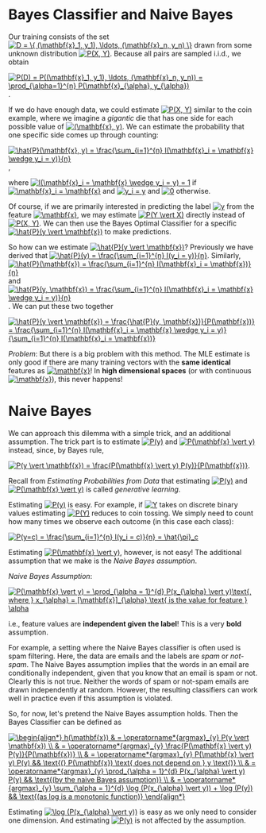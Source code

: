 # Bayes Classifier and Naive Bayes

Our training consists of the set <a href="https://www.codecogs.com/eqnedit.php?latex=D&space;=&space;\{&space;(\mathbf{x}_1,&space;y_1),&space;\ldots,&space;(\mathbf{x}_n,&space;y_n)&space;\}" target="_blank"><img src="https://latex.codecogs.com/gif.latex?D&space;=&space;\{&space;(\mathbf{x}_1,&space;y_1),&space;\ldots,&space;(\mathbf{x}_n,&space;y_n)&space;\}" title="D = \{ (\mathbf{x}_1, y_1), \ldots, (\mathbf{x}_n, y_n) \}" /></a> drawn from some unknown distribution <a href="https://www.codecogs.com/eqnedit.php?latex=P(X,&space;Y)" target="_blank"><img src="https://latex.codecogs.com/gif.latex?P(X,&space;Y)" title="P(X, Y)" /></a>. Because all pairs are sampled i.i.d., we obtain

<a href="https://www.codecogs.com/eqnedit.php?latex=P(D)&space;=&space;P((\mathbf{x}_1,&space;y_1),&space;\ldots,&space;(\mathbf{x}_n,&space;y_n))&space;=&space;\prod_{\alpha=1}^{n}&space;P(\mathbf{x}_{\alpha},&space;y_{\alpha})" target="_blank"><img src="https://latex.codecogs.com/gif.latex?P(D)&space;=&space;P((\mathbf{x}_1,&space;y_1),&space;\ldots,&space;(\mathbf{x}_n,&space;y_n))&space;=&space;\prod_{\alpha=1}^{n}&space;P(\mathbf{x}_{\alpha},&space;y_{\alpha})" title="P(D) = P((\mathbf{x}_1, y_1), \ldots, (\mathbf{x}_n, y_n)) = \prod_{\alpha=1}^{n} P(\mathbf{x}_{\alpha}, y_{\alpha})" /></a>.

If we do have enough data, we could estimate <a href="https://www.codecogs.com/eqnedit.php?latex=P(X,&space;Y)" target="_blank"><img src="https://latex.codecogs.com/gif.latex?P(X,&space;Y)" title="P(X, Y)" /></a> similar to the coin example, where we imagine a *gigantic* die that has one side for each possible value of <a href="https://www.codecogs.com/eqnedit.php?latex=(\mathbf{x},&space;y)" target="_blank"><img src="https://latex.codecogs.com/gif.latex?(\mathbf{x},&space;y)" title="(\mathbf{x}, y)" /></a>. We can estimate the probability that one specific side comes up through counting:

<a href="https://www.codecogs.com/eqnedit.php?latex=\hat{P}(\mathbf{x},&space;y)&space;=&space;\frac{\sum_{i=1}^{n}&space;I(\mathbf{x}_i&space;=&space;\mathbf{x}&space;\wedge&space;y_i&space;=&space;y)}{n}" target="_blank"><img src="https://latex.codecogs.com/gif.latex?\hat{P}(\mathbf{x},&space;y)&space;=&space;\frac{\sum_{i=1}^{n}&space;I(\mathbf{x}_i&space;=&space;\mathbf{x}&space;\wedge&space;y_i&space;=&space;y)}{n}" title="\hat{P}(\mathbf{x}, y) = \frac{\sum_{i=1}^{n} I(\mathbf{x}_i = \mathbf{x} \wedge y_i = y)}{n}" /></a>,

where <a href="https://www.codecogs.com/eqnedit.php?latex=I(\mathbf{x}_i&space;=&space;\mathbf{x}&space;\wedge&space;y_i&space;=&space;y)&space;=&space;1" target="_blank"><img src="https://latex.codecogs.com/gif.latex?I(\mathbf{x}_i&space;=&space;\mathbf{x}&space;\wedge&space;y_i&space;=&space;y)&space;=&space;1" title="I(\mathbf{x}_i = \mathbf{x} \wedge y_i = y) = 1" /></a> if <a href="https://www.codecogs.com/eqnedit.php?latex=\mathbf{x}_i&space;=&space;\mathbf{x}" target="_blank"><img src="https://latex.codecogs.com/gif.latex?\mathbf{x}_i&space;=&space;\mathbf{x}" title="\mathbf{x}_i = \mathbf{x}" /></a> and <a href="https://www.codecogs.com/eqnedit.php?latex=y_i&space;=&space;y" target="_blank"><img src="https://latex.codecogs.com/gif.latex?y_i&space;=&space;y" title="y_i = y" /></a> and <a href="https://www.codecogs.com/eqnedit.php?latex=0" target="_blank"><img src="https://latex.codecogs.com/gif.latex?0" title="0" /></a> otherwise.

Of course, if we are primarily interested in predicting the label <a href="https://www.codecogs.com/eqnedit.php?latex=y" target="_blank"><img src="https://latex.codecogs.com/gif.latex?y" title="y" /></a> from the feature <a href="https://www.codecogs.com/eqnedit.php?latex=\mathbf{x}" target="_blank"><img src="https://latex.codecogs.com/gif.latex?\mathbf{x}" title="\mathbf{x}" /></a>, we may estimate <a href="https://www.codecogs.com/eqnedit.php?latex=P(Y&space;\vert&space;X)" target="_blank"><img src="https://latex.codecogs.com/gif.latex?P(Y&space;\vert&space;X)" title="P(Y \vert X)" /></a> directly instead of <a href="https://www.codecogs.com/eqnedit.php?latex=P(X,&space;Y)" target="_blank"><img src="https://latex.codecogs.com/gif.latex?P(X,&space;Y)" title="P(X, Y)" /></a>. We can then use the Bayes Optimal Classifier for a specific <a href="https://www.codecogs.com/eqnedit.php?latex=\hat{P}(y&space;\vert&space;\mathbf{x})" target="_blank"><img src="https://latex.codecogs.com/gif.latex?\hat{P}(y&space;\vert&space;\mathbf{x})" title="\hat{P}(y \vert \mathbf{x})" /></a> to make predictions.

So how can we estimate <a href="https://www.codecogs.com/eqnedit.php?latex=\hat{P}(y&space;\vert&space;\mathbf{x})" target="_blank"><img src="https://latex.codecogs.com/gif.latex?\hat{P}(y&space;\vert&space;\mathbf{x})" title="\hat{P}(y \vert \mathbf{x})" /></a>? Previously we have derived that <a href="https://www.codecogs.com/eqnedit.php?latex=\hat{P}(y)&space;=&space;\frac{\sum_{i=1}^{n}&space;I(y_i&space;=&space;y)}{n}" target="_blank"><img src="https://latex.codecogs.com/gif.latex?\hat{P}(y)&space;=&space;\frac{\sum_{i=1}^{n}&space;I(y_i&space;=&space;y)}{n}" title="\hat{P}(y) = \frac{\sum_{i=1}^{n} I(y_i = y)}{n}" /></a>. Similarly, <a href="https://www.codecogs.com/eqnedit.php?latex=\hat{P}(\mathbf{x})&space;=&space;\frac{\sum_{i=1}^{n}&space;I(\mathbf{x}_i&space;=&space;\mathbf{x})}{n}" target="_blank"><img src="https://latex.codecogs.com/gif.latex?\hat{P}(\mathbf{x})&space;=&space;\frac{\sum_{i=1}^{n}&space;I(\mathbf{x}_i&space;=&space;\mathbf{x})}{n}" title="\hat{P}(\mathbf{x}) = \frac{\sum_{i=1}^{n} I(\mathbf{x}_i = \mathbf{x})}{n}" /></a> and <a href="https://www.codecogs.com/eqnedit.php?latex=\hat{P}(y,&space;\mathbf{x})&space;=&space;\frac{\sum_{i=1}^{n}&space;I(\mathbf{x}_i&space;=&space;\mathbf{x}&space;\wedge&space;y_i&space;=&space;y)}{n}" target="_blank"><img src="https://latex.codecogs.com/gif.latex?\hat{P}(y,&space;\mathbf{x})&space;=&space;\frac{\sum_{i=1}^{n}&space;I(\mathbf{x}_i&space;=&space;\mathbf{x}&space;\wedge&space;y_i&space;=&space;y)}{n}" title="\hat{P}(y, \mathbf{x}) = \frac{\sum_{i=1}^{n} I(\mathbf{x}_i = \mathbf{x} \wedge y_i = y)}{n}" /></a>. We can put these two together

<a href="https://www.codecogs.com/eqnedit.php?latex=\hat{P}(y&space;\vert&space;\mathbf{x})&space;=&space;\frac{\hat{P}(y,&space;\mathbf{x})}{P(\mathbf{x})}&space;=&space;\frac{\sum_{i=1}^{n}&space;I(\mathbf{x}_i&space;=&space;\mathbf{x}&space;\wedge&space;y_i&space;=&space;y)}{\sum_{i=1}^{n}&space;I(\mathbf{x}_i&space;=&space;\mathbf{x})}" target="_blank"><img src="https://latex.codecogs.com/gif.latex?\hat{P}(y&space;\vert&space;\mathbf{x})&space;=&space;\frac{\hat{P}(y,&space;\mathbf{x})}{P(\mathbf{x})}&space;=&space;\frac{\sum_{i=1}^{n}&space;I(\mathbf{x}_i&space;=&space;\mathbf{x}&space;\wedge&space;y_i&space;=&space;y)}{\sum_{i=1}^{n}&space;I(\mathbf{x}_i&space;=&space;\mathbf{x})}" title="\hat{P}(y \vert \mathbf{x}) = \frac{\hat{P}(y, \mathbf{x})}{P(\mathbf{x})} = \frac{\sum_{i=1}^{n} I(\mathbf{x}_i = \mathbf{x} \wedge y_i = y)}{\sum_{i=1}^{n} I(\mathbf{x}_i = \mathbf{x})}" /></a>

*Problem*: But there is a big problem with this method. The MLE estimate is only good if there are many training vectors with the **same identical** features as <a href="https://www.codecogs.com/eqnedit.php?latex=\mathbf{x}" target="_blank"><img src="https://latex.codecogs.com/gif.latex?\mathbf{x}" title="\mathbf{x}" /></a>! In **high dimensional spaces** (or with continuous <a href="https://www.codecogs.com/eqnedit.php?latex=\mathbf{x}" target="_blank"><img src="https://latex.codecogs.com/gif.latex?\mathbf{x}" title="\mathbf{x}" /></a>), this never happens!

# Naive Bayes

We can approach this dilemma with a simple trick, and an additional assumption. The trick part is to estimate <a href="https://www.codecogs.com/eqnedit.php?latex=P(y)" target="_blank"><img src="https://latex.codecogs.com/gif.latex?P(y)" title="P(y)" /></a> and <a href="https://www.codecogs.com/eqnedit.php?latex=P(\mathbf{x}&space;\vert&space;y)" target="_blank"><img src="https://latex.codecogs.com/gif.latex?P(\mathbf{x}&space;\vert&space;y)" title="P(\mathbf{x} \vert y)" /></a> instead, since, by Bayes rule,

<a href="https://www.codecogs.com/eqnedit.php?latex=P(y&space;\vert&space;\mathbf{x})&space;=&space;\frac{P(\mathbf{x}&space;\vert&space;y)&space;P(y)}{P(\mathbf{x})}" target="_blank"><img src="https://latex.codecogs.com/gif.latex?P(y&space;\vert&space;\mathbf{x})&space;=&space;\frac{P(\mathbf{x}&space;\vert&space;y)&space;P(y)}{P(\mathbf{x})}" title="P(y \vert \mathbf{x}) = \frac{P(\mathbf{x} \vert y) P(y)}{P(\mathbf{x})}" /></a>.

Recall from *Estimating Probabilities from Data* that estimating <a href="https://www.codecogs.com/eqnedit.php?latex=P(y)" target="_blank"><img src="https://latex.codecogs.com/gif.latex?P(y)" title="P(y)" /></a> and <a href="https://www.codecogs.com/eqnedit.php?latex=P(\mathbf{x}&space;\vert&space;y)" target="_blank"><img src="https://latex.codecogs.com/gif.latex?P(\mathbf{x}&space;\vert&space;y)" title="P(\mathbf{x} \vert y)" /></a> is called *generative learning*.

Estimating <a href="https://www.codecogs.com/eqnedit.php?latex=P(y)" target="_blank"><img src="https://latex.codecogs.com/gif.latex?P(y)" title="P(y)" /></a> is easy. For example, if <a href="https://www.codecogs.com/eqnedit.php?latex=Y" target="_blank"><img src="https://latex.codecogs.com/gif.latex?Y" title="Y" /></a> takes on discrete binary values estimating <a href="https://www.codecogs.com/eqnedit.php?latex=P(Y)" target="_blank"><img src="https://latex.codecogs.com/gif.latex?P(Y)" title="P(Y)" /></a> reduces to coin tossing. We simply need to count how many times we observe each outcome (in this case each class):

<a href="https://www.codecogs.com/eqnedit.php?latex=P(y=c)&space;=&space;\frac{\sum_{i=1}^{n}&space;I(y_i&space;=&space;c)}{n}&space;=&space;\hat{\pi}_c" target="_blank"><img src="https://latex.codecogs.com/gif.latex?P(y=c)&space;=&space;\frac{\sum_{i=1}^{n}&space;I(y_i&space;=&space;c)}{n}&space;=&space;\hat{\pi}_c" title="P(y=c) = \frac{\sum_{i=1}^{n} I(y_i = c)}{n} = \hat{\pi}_c" /></a>

Estimating <a href="https://www.codecogs.com/eqnedit.php?latex=P(\mathbf{x}&space;\vert&space;y)" target="_blank"><img src="https://latex.codecogs.com/gif.latex?P(\mathbf{x}&space;\vert&space;y)" title="P(\mathbf{x} \vert y)" /></a>, however, is not easy! The additional assumption that we make is the *Naive Bayes assumption*.

*Naive Bayes Assumption*:

<a href="https://www.codecogs.com/eqnedit.php?latex=P(\mathbf{x}&space;\vert&space;y)&space;=&space;\prod_{\alpha&space;=&space;1}^{d}&space;P(x_{\alpha}&space;\vert&space;y)\text{,&space;where&space;}&space;x_{\alpha}&space;=&space;[\mathbf{x}]_{\alpha}&space;\text{&space;is&space;the&space;value&space;for&space;feature&space;}&space;\alpha" target="_blank"><img src="https://latex.codecogs.com/gif.latex?P(\mathbf{x}&space;\vert&space;y)&space;=&space;\prod_{\alpha&space;=&space;1}^{d}&space;P(x_{\alpha}&space;\vert&space;y)\text{,&space;where&space;}&space;x_{\alpha}&space;=&space;[\mathbf{x}]_{\alpha}&space;\text{&space;is&space;the&space;value&space;for&space;feature&space;}&space;\alpha" title="P(\mathbf{x} \vert y) = \prod_{\alpha = 1}^{d} P(x_{\alpha} \vert y)\text{, where } x_{\alpha} = [\mathbf{x}]_{\alpha} \text{ is the value for feature } \alpha" /></a>

i.e., feature values are **independent given the label**! This is a very **bold** assumption.

For example, a setting where the Naive Bayes classifier is often used is spam filtering. Here, the data are emails and the labels are *spam* or *not-spam*. The Naive Bayes assumption implies that the words in an email are conditionally independent, given that you know that an email is spam or not. Clearly this is not true. Neither the words of spam or not-spam emails are drawn independently at random. However, the resulting classifiers can work well in practice even if this assumption is violated.

So, for now, let's pretend the Naive Bayes assumption holds. Then the Bayes Classifier can be defined as

<a href="https://www.codecogs.com/eqnedit.php?latex=\begin{align*}&space;h(\mathbf{x})&space;&&space;=&space;\operatorname*{argmax}_{y}&space;P(y&space;\vert&space;\mathbf{x})&space;\\&space;&&space;=&space;\operatorname*{argmax}_{y}&space;\frac{P(\mathbf{x}&space;\vert&space;y)&space;P(y)}{P(\mathbf{x})}&space;\\&space;&&space;=&space;\operatorname*{argmax}_{y}&space;P(\mathbf{x}&space;\vert&space;y)&space;P(y)&space;&&&space;\text{(}&space;P(\mathbf{x})&space;\text{&space;does&space;not&space;depend&space;on&space;}&space;y&space;\text{)}&space;\\&space;&&space;=&space;\operatorname*{argmax}_{y}&space;\prod_{\alpha&space;=&space;1}^{d}&space;P(x_{\alpha}&space;\vert&space;y)&space;P(y)&space;&&&space;\text{(by&space;the&space;naive&space;Bayes&space;assumption)}&space;\\&space;&&space;=&space;\operatorname*{argmax}_{y}&space;\sum_{\alpha&space;=&space;1}^{d}&space;\log&space;(P(x_{\alpha}&space;\vert&space;y))&space;&plus;&space;\log&space;(P(y))&space;&&&space;\text{(as&space;log&space;is&space;a&space;monotonic&space;function)}&space;\end{align*}" target="_blank"><img src="https://latex.codecogs.com/gif.latex?\begin{align*}&space;h(\mathbf{x})&space;&&space;=&space;\operatorname*{argmax}_{y}&space;P(y&space;\vert&space;\mathbf{x})&space;\\&space;&&space;=&space;\operatorname*{argmax}_{y}&space;\frac{P(\mathbf{x}&space;\vert&space;y)&space;P(y)}{P(\mathbf{x})}&space;\\&space;&&space;=&space;\operatorname*{argmax}_{y}&space;P(\mathbf{x}&space;\vert&space;y)&space;P(y)&space;&&&space;\text{(}&space;P(\mathbf{x})&space;\text{&space;does&space;not&space;depend&space;on&space;}&space;y&space;\text{)}&space;\\&space;&&space;=&space;\operatorname*{argmax}_{y}&space;\prod_{\alpha&space;=&space;1}^{d}&space;P(x_{\alpha}&space;\vert&space;y)&space;P(y)&space;&&&space;\text{(by&space;the&space;naive&space;Bayes&space;assumption)}&space;\\&space;&&space;=&space;\operatorname*{argmax}_{y}&space;\sum_{\alpha&space;=&space;1}^{d}&space;\log&space;(P(x_{\alpha}&space;\vert&space;y))&space;&plus;&space;\log&space;(P(y))&space;&&&space;\text{(as&space;log&space;is&space;a&space;monotonic&space;function)}&space;\end{align*}" title="\begin{align*} h(\mathbf{x}) & = \operatorname*{argmax}_{y} P(y \vert \mathbf{x}) \\ & = \operatorname*{argmax}_{y} \frac{P(\mathbf{x} \vert y) P(y)}{P(\mathbf{x})} \\ & = \operatorname*{argmax}_{y} P(\mathbf{x} \vert y) P(y) && \text{(} P(\mathbf{x}) \text{ does not depend on } y \text{)} \\ & = \operatorname*{argmax}_{y} \prod_{\alpha = 1}^{d} P(x_{\alpha} \vert y) P(y) && \text{(by the naive Bayes assumption)} \\ & = \operatorname*{argmax}_{y} \sum_{\alpha = 1}^{d} \log (P(x_{\alpha} \vert y)) + \log (P(y)) && \text{(as log is a monotonic function)} \end{align*}" /></a>

Estimating <a href="https://www.codecogs.com/eqnedit.php?latex=\log&space;(P(x_{\alpha}&space;\vert&space;y))" target="_blank"><img src="https://latex.codecogs.com/gif.latex?\log&space;(P(x_{\alpha}&space;\vert&space;y))" title="\log (P(x_{\alpha} \vert y))" /></a> is easy as we only need to consider one dimension. And estimating <a href="https://www.codecogs.com/eqnedit.php?latex=P(y)" target="_blank"><img src="https://latex.codecogs.com/gif.latex?P(y)" title="P(y)" /></a> is not affected by the assumption.


















































